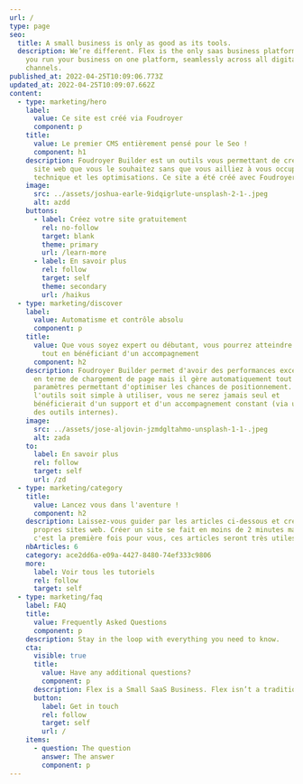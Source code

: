 ```yaml
---
url: /
type: page
seo:
  title: A small business is only as good as its tools.
  description: We’re different. Flex is the only saas business platform that lets
    you run your business on one platform, seamlessly across all digital
    channels.
published_at: 2022-04-25T10:09:06.773Z
updated_at: 2022-04-25T10:09:07.662Z
content:
  - type: marketing/hero
    label:
      value: Ce site est créé via Foudroyer
      component: p
    title:
      value: Le premier CMS entièrement pensé pour le Seo !
      component: h1
    description: Foudroyer Builder est un outils vous permettant de créer autant de
      site web que vous le souhaitez sans que vous ailliez à vous occuper de la
      technique et les optimisations. Ce site a été créé avec Foudroyer.
    image:
      src: ../assets/joshua-earle-9idqigrlute-unsplash-2-1-.jpeg
      alt: azdd
    buttons:
      - label: Créez votre site gratuitement
        rel: no-follow
        target: blank
        theme: primary
        url: /learn-more
      - label: En savoir plus
        rel: follow
        target: self
        theme: secondary
        url: /haikus
  - type: marketing/discover
    label:
      value: Automatisme et contrôle absolu
      component: p
    title:
      value: Que vous soyez expert ou débutant, vous pourrez atteindre les sommets
        tout en bénéficiant d'un accompagnement
      component: h2
    description: Foudroyer Builder permet d'avoir des performances exceptionnelles
      en terme de chargement de page mais il gère automatiquement tout un tas de
      paramètres permettant d'optimiser les chances de positionnement. Bien que
      l'outils soit simple à utiliser, vous ne serez jamais seul et
      bénéficierait d'un support et d'un accompagnement constant (via un chat et
      des outils internes).
    image:
      src: ../assets/jose-aljovin-jzmdgltahmo-unsplash-1-1-.jpeg
      alt: zada
    to:
      label: En savoir plus
      rel: follow
      target: self
      url: /zd
  - type: marketing/category
    title:
      value: Lancez vous dans l'aventure !
      component: h2
    description: Laissez-vous guider par les articles ci-dessous et créer vos
      propres sites web. Créer un site se fait en moins de 2 minutes mais si
      c'est la première fois pour vous, ces articles seront très utiles.
    nbArticles: 6
    category: ace2dd6a-e09a-4427-8480-74ef333c9806
    more:
      label: Voir tous les tutoriels
      rel: follow
      target: self
  - type: marketing/faq
    label: FAQ
    title:
      value: Frequently Asked Questions
      component: p
    description: Stay in the loop with everything you need to know.
    cta:
      visible: true
      title:
        value: Have any additional questions?
        component: p
      description: Flex is a Small SaaS Business. Flex isn’t a traditional company.
      button:
        label: Get in touch
        rel: follow
        target: self
        url: /
    items:
      - question: The question
        answer: The answer
        component: p
---
```


